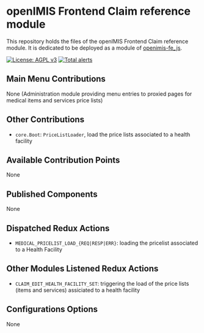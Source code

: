# openIMIS Frontend Claim reference module

This repository holds the files of the openIMIS Frontend Claim reference module.
It is dedicated to be deployed as a module of [openimis-fe_js](https://github.com/openimis/openimis-fe_js).

[![License: AGPL v3](https://img.shields.io/badge/License-AGPL%20v3-blue.svg)](https://www.gnu.org/licenses/agpl-3.0)
[![Total alerts](https://img.shields.io/lgtm/alerts/g/openimis/openimis-fe-medical_pricelist_js.svg?logo=lgtm&logoWidth=18)](https://lgtm.com/projects/g/openimis/openimis-fe-medical_pricelist_js/alerts/)

## Main Menu Contributions

None (Administration module providing menu entries to proxied pages for medical items and services price lists)

## Other Contributions

- `core.Boot`: `PriceListLoader`, load the price lists associated to a health facility

## Available Contribution Points

None

## Published Components

None

## Dispatched Redux Actions

- `MEDICAL_PRICELIST_LOAD_{REQ|RESP|ERR}`: loading the pricelist associated to a Health Facility

## Other Modules Listened Redux Actions

- `CLAIM_EDIT_HEALTH_FACILITY_SET`: triggering the load of the price lists (items and services) assiciated to a health facility

## Configurations Options

None
